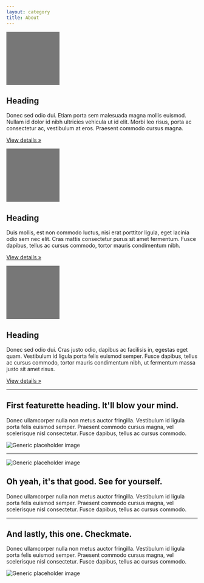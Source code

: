 ```yaml
---
layout: category
title: About
---
```


<div class="container marketing">

<!-- Three columns of text below the carousel -->
<div class="row">
<div class="col-lg-4">
<img class="img-circle" src="data:image/gif;base64,R0lGODlhAQABAIAAAHd3dwAAACH5BAAAAAAALAAAAAABAAEAAAICRAEAOw==" alt="Generic placeholder image" style="width: 140px; height: 140px;">
<h2>Heading</h2>
<p>Donec sed odio dui. Etiam porta sem malesuada magna mollis euismod. Nullam id dolor id nibh ultricies vehicula ut id elit. Morbi leo risus, porta ac consectetur ac, vestibulum at eros. Praesent commodo cursus magna.</p>
<p><a class="btn btn-success" href="#" role="button">View details &raquo;</a></p>
</div><!-- /.col-lg-4 -->
<div class="col-lg-4">
<img class="img-circle" src="data:image/gif;base64,R0lGODlhAQABAIAAAHd3dwAAACH5BAAAAAAALAAAAAABAAEAAAICRAEAOw==" alt="Generic placeholder image" style="width: 140px; height: 140px;">
<h2>Heading</h2>
<p>Duis mollis, est non commodo luctus, nisi erat porttitor ligula, eget lacinia odio sem nec elit. Cras mattis consectetur purus sit amet fermentum. Fusce dapibus, tellus ac cursus commodo, tortor mauris condimentum nibh.</p>
<p><a class="btn btn-success" href="#" role="button">View details &raquo;</a></p>
</div><!-- /.col-lg-4 -->
<div class="col-lg-4">
<img class="img-circle" src="data:image/gif;base64,R0lGODlhAQABAIAAAHd3dwAAACH5BAAAAAAALAAAAAABAAEAAAICRAEAOw==" alt="Generic placeholder image" style="width: 140px; height: 140px;">
<h2>Heading</h2>
<p>Donec sed odio dui. Cras justo odio, dapibus ac facilisis in, egestas eget quam. Vestibulum id ligula porta felis euismod semper. Fusce dapibus, tellus ac cursus commodo, tortor mauris condimentum nibh, ut fermentum massa justo sit amet risus.</p>
<p><a class="btn btn-success" href="#" role="button">View details &raquo;</a></p>
</div><!-- /.col-lg-4 -->
</div><!-- /.row -->


<!-- START THE FEATURETTES -->

<hr class="featurette-divider">

<div class="row featurette">
<div class="col-md-7">
<h2 class="featurette-heading">First featurette heading. <span class="text-muted">It'll blow your mind.</span></h2>
<p class="lead">Donec ullamcorper nulla non metus auctor fringilla. Vestibulum id ligula porta felis euismod semper. Praesent commodo cursus magna, vel scelerisque nisl consectetur. Fusce dapibus, tellus ac cursus commodo.</p>
</div>
<div class="col-md-5">
<img class="featurette-image img-responsive" data-src="holder.js/500x500/auto" alt="Generic placeholder image">
</div>
</div>

<hr class="featurette-divider">

<div class="row featurette">
<div class="col-md-5">
<img class="featurette-image img-responsive" data-src="holder.js/500x500/auto" alt="Generic placeholder image">
</div>
<div class="col-md-7">
<h2 class="featurette-heading">Oh yeah, it's that good. <span class="text-muted">See for yourself.</span></h2>
<p class="lead">Donec ullamcorper nulla non metus auctor fringilla. Vestibulum id ligula porta felis euismod semper. Praesent commodo cursus magna, vel scelerisque nisl consectetur. Fusce dapibus, tellus ac cursus commodo.</p>
</div>
</div>

<hr class="featurette-divider">

<div class="row featurette">
<div class="col-md-7">
<h2 class="featurette-heading">And lastly, this one. <span class="text-muted">Checkmate.</span></h2>
<p class="lead">Donec ullamcorper nulla non metus auctor fringilla. Vestibulum id ligula porta felis euismod semper. Praesent commodo cursus magna, vel scelerisque nisl consectetur. Fusce dapibus, tellus ac cursus commodo.</p>
</div>
<div class="col-md-5">
<img class="featurette-image img-responsive" data-src="holder.js/500x500/auto" alt="Generic placeholder image">
</div>
</div>

<!-- /END THE FEATURETTES -->


</div>
